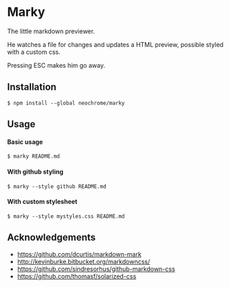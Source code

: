 # Marky
The little markdown previewer.

He watches a file for changes and updates a HTML preview,
possible styled with a custom css.

Pressing ESC makes him go away.

## Installation
```
$ npm install --global neochrome/marky
```

## Usage
#### Basic usage
```
$ marky README.md
```

#### With github styling
```
$ marky --style github README.md
```

#### With custom stylesheet
```
$ marky --style mystyles.css README.md
```

## Acknowledgements
- https://github.com/dcurtis/markdown-mark
- http://kevinburke.bitbucket.org/markdowncss/
- https://github.com/sindresorhus/github-markdown-css
- https://github.com/thomasf/solarized-css
